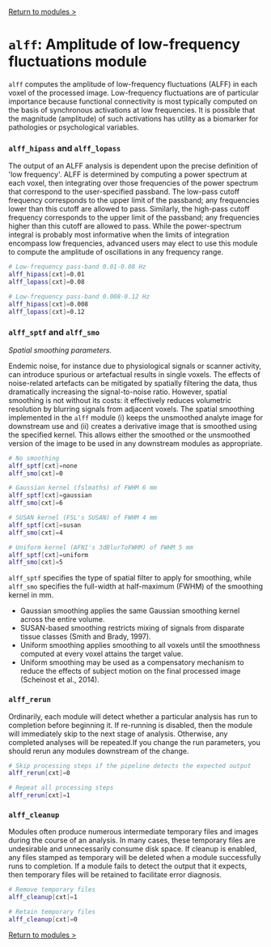 [Return to modules >](https://pipedocs.github.io//modules)

# `alff`: Amplitude of low-frequency fluctuations module

`alff` computes the amplitude of low-frequency fluctuations (ALFF) in each voxel of the processed image. Low-frequency fluctuations are of particular importance because functional connectivity is most typically computed on the basis of synchronous activations at low frequencies. It is possible that the magnitude (amplitude) of such activations has utility as a biomarker for pathologies or psychological variables.

### `alff_hipass` and `alff_lopass`

The output of an ALFF analysis is dependent upon the precise definition of 'low frequency'. ALFF is determined by computing a power spectrum at each voxel, then integrating over those frequencies of the power spectrum that correspond to the user-specified passband. The low-pass cutoff frequency corresponds to the upper limit of the passband; any frequencies lower than this cutoff are allowed to pass. Similarly, the high-pass cutoff frequency corresponds to the upper limit of the passband; any frequencies higher than this cutoff are allowed to pass. While the power-spectrum integral is probably most informative when the limits of integration encompass low frequencies, advanced users may elect to use this module to compute the amplitude of oscillations in any frequency range.

```bash
# Low-frequency pass-band 0.01-0.08 Hz
alff_hipass[cxt]=0.01
alff_lopass[cxt]=0.08

# Low-frequency pass-band 0.008-0.12 Hz
alff_hipass[cxt]=0.008
alff_lopass[cxt]=0.12
```

### `alff_sptf` and `alff_smo`

_Spatial smoothing parameters._

Endemic noise, for instance due to physiological signals or scanner activity, can introduce spurious or artefactual results in single voxels. The effects of noise-related artefacts can be mitigated by spatially filtering the data, thus dramatically increasing the signal-to-noise ratio. However, spatial smoothing is not without its costs: it effectively reduces volumetric resolution by blurring signals from adjacent voxels. The spatial smoothing implemented in the `alff` module (i) keeps the unsmoothed analyte image for downstream use and (ii) creates a derivative image that is smoothed using the specified kernel. This allows either the smoothed or the unsmoothed version of the image to be used in any downstream modules as appropriate.
 
```bash
# No smoothing
alff_sptf[cxt]=none
alff_smo[cxt]=0

# Gaussian kernel (fslmaths) of FWHM 6 mm
alff_sptf[cxt]=gaussian
alff_smo[cxt]=6

# SUSAN kernel (FSL's SUSAN) of FWHM 4 mm
alff_sptf[cxt]=susan
alff_smo[cxt]=4

# Uniform kernel (AFNI's 3dBlurToFWHM) of FWHM 5 mm
alff_sptf[cxt]=uniform
alff_smo[cxt]=5
```

`alff_sptf` specifies the type of spatial filter to apply for smoothing, while `alff_smo` specifies the full-width at half-maximum (FWHM) of the smoothing kernel in mm.

 * Gaussian smoothing applies the same Gaussian smoothing kernel across the entire volume.
 * SUSAN-based smoothing restricts mixing of signals from disparate tissue classes (Smith and Brady, 1997).
 * Uniform smoothing applies smoothing to all voxels until the smoothness computed at every voxel attains the target value.
 * Uniform smoothing may be used as a compensatory mechanism to reduce the effects of subject motion on the final processed image (Scheinost et al., 2014).

### `alff_rerun`

Ordinarily, each module will detect whether a particular analysis has run to completion before beginning it. If re-running is disabled, then the module will immediately skip to the next stage of analysis. Otherwise, any completed analyses will be repeated.If you change the run parameters, you should rerun any modules downstream of the change.

```bash
# Skip processing steps if the pipeline detects the expected output
alff_rerun[cxt]=0

# Repeat all processing steps
alff_rerun[cxt]=1
```

### `alff_cleanup`

Modules often produce numerous intermediate temporary files and images during the course of an analysis. In many cases, these temporary files are undesirable and unnecessarily consume disk space. If cleanup is enabled, any files stamped as temporary will be deleted when a module successfully runs to completion. If a module fails to detect the output that it expects, then temporary files will be retained to facilitate error diagnosis.

```bash
# Remove temporary files
alff_cleanup[cxt]=1

# Retain temporary files
alff_cleanup[cxt]=0
```

[Return to modules >](https://pipedocs.github.io//modules)
